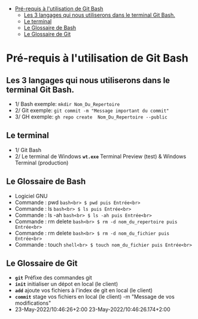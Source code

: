 
- [Pré-requis à l'utilisation de Git Bash](#Pré-requis-à-l-utilisation-de-Git-Bash)
  - [Les 3 langages qui nous utiliserons dans le terminal Git Bash.](#Les-3-langages-qui-nous-utiliserons-dans-le-terminal-Git-Bash.)
  - [Le terminal](#Le-terminal)
  - [Le Glossaire de Bash](#Le-Glossaire-de-Bash)
  - [Le Glossaire de Git](#Le-Glossaire-de-Git)
# Pré-requis à l'utilisation de Git Bash
## Les 3 langages qui nous utiliserons dans le terminal Git Bash.
- 1/    Bash exemple:  `mkdir Nom_Du_Repertoire`
- 2/    Git exemple:  `git commit -m "Message important du commit"`
- 3/    GH exemple:  `gh repo create  Nom_Du_Repertoire --public`
## Le terminal
- 1/ Git Bash
- 2/ Le terminal de Windows
**`wt.exe`** Terminal Preview (test) & Windows Terminal (production)
## Le Glossaire de Bash
- Logiciel GNU
- Commande : pwd
```bash<br> $ pwd puis Entrée<br>```          
- Commande : ls
```bash<br> $ ls puis Entrée<br>```          
- Commande : ls -ah
```bash<br> $ ls -ah puis Entrée<br>```          
- Commande : rm delete
```bash<br> $ rm -d nom_du_repertoire puis Entrée<br>```          
- Commande : rm delete
```bash<br> $ rm -d nom_du_fichier puis Entrée<br>```          
- Commande : touch
```shell<br> $ touch nom_du_fichier puis Entrée<br>```          
## Le Glossaire de Git
- **`git`**  Préfixe des commandes git
- **`init`**  initialiser un dépot en local (le client)
- **`add`**  ajoute vos fichiers à l'index de git en local (le client)
- **`commit`**  stage vos fichiers en local (le client) -m "Message de vos modifications"
- 23-May-2022/10:46:26+2:00 23-May-2022/10:46:26.174+2:00